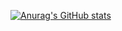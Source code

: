 [![Anurag's GitHub stats](https://github-readme-stats.vercel.app/apinicklascode=anuraghazra)](https://github.com/anuraghazra/github-readme-stats)
